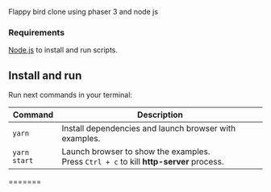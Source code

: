 Flappy bird clone using phaser 3 and node js

### Requirements

[Node.js](https://nodejs.org) to install and run scripts.

## Install and run

Run next commands in your terminal:

| Command | Description |
|---------|-------------|
| `yarn` | Install dependencies and launch browser with examples.|
| `yarn start` | Launch browser to show the examples. <br> Press `Ctrl + c` to kill **http-server** process. |
=======

